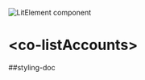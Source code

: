 ![LitElement component](https://img.shields.io/badge/litElement-component-blue.svg)

# \<co-listAccounts>

##styling-doc